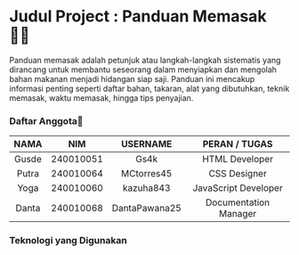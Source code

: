# Judul Project : Panduan Memasak 🧑‍🍳
Panduan memasak adalah petunjuk atau langkah-langkah sistematis yang dirancang untuk membantu seseorang dalam menyiapkan dan mengolah bahan makanan menjadi hidangan siap saji. Panduan ini mencakup informasi penting seperti daftar bahan, takaran, alat yang dibutuhkan, teknik memasak, waktu memasak, hingga tips penyajian.
### Daftar Anggota🧍
| NAMA          | NIM         | USERNAME        | PERAN / TUGAS                |
| :-----------: | ----------- | :-------------: | :-------------------: |
| Gusde         | 240010051   | Gs4k            | HTML Developer        |
| Putra         | 240010064   | MCtorres45      | CSS Designer          |
| Yoga          | 240010060   | kazuha843       | JavaScript Developer  |
| Danta         | 240010068   | DantaPawana25   | Documentation Manager |

### Teknologi yang Digunakan 
